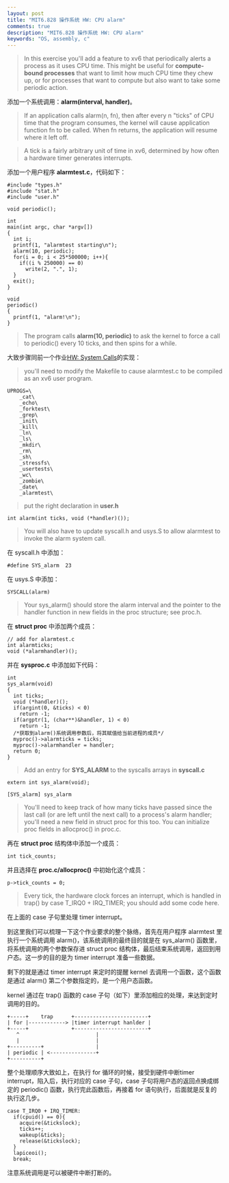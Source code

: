 ```yaml
---
layout: post
title: "MIT6.828 操作系统 HW: CPU alarm"
comments: true
description: "MIT6.828 操作系统 HW: CPU alarm"
keywords: "OS, assembly, c"
---
```


> In this exercise you'll add a feature to xv6 that periodically alerts a process as it uses CPU time. This might be useful for **compute-bound processes** that want to limit how much CPU time they chew up, or for processes that want to compute but also want to take some periodic action.

添加一个系统调用：**alarm(interval, handler)**。

> If an application calls alarm(n, fn), then after every n "ticks" of CPU time that the program consumes, the kernel will cause application function fn to be called. When fn returns, the application will resume where it left off.

> A tick is a fairly arbitrary unit of time in xv6, determined by how often a hardware timer generates interrupts.

添加一个用户程序 **alarmtest.c**，代码如下：

```
#include "types.h"
#include "stat.h"
#include "user.h"

void periodic();

int
main(int argc, char *argv[])
{
  int i;
  printf(1, "alarmtest starting\n");
  alarm(10, periodic);
  for(i = 0; i < 25*500000; i++){
    if((i % 250000) == 0)
      write(2, ".", 1);
  }
  exit();
}

void
periodic()
{
  printf(1, "alarm!\n");
}
```

> The program calls **alarm(10, periodic)** to ask the kernel to force a call to periodic() every 10 ticks, and then spins for a while. 

大致步骤同前一个作业[HW: System Calls](https://wuyang.me/2019/MIT6.828-HW-System-Calls/)的实现：

> you'll need to modify the Makefile to cause alarmtest.c to be compiled as an xv6 user program.

```
UPROGS=\
	_cat\
	_echo\
	_forktest\
	_grep\
	_init\
	_kill\
	_ln\
	_ls\
	_mkdir\
	_rm\
	_sh\
	_stressfs\
	_usertests\
	_wc\
	_zombie\
	_date\
	_alarmtest\
```

> put the right declaration in **user.h**

```
int alarm(int ticks, void (*handler)());
```

> You will also have to update syscall.h and usys.S to allow alarmtest to invoke the alarm system call.

在 syscall.h 中添加：

```
#define SYS_alarm  23
```

在 usys.S 中添加：

```
SYSCALL(alarm)
```

> Your sys_alarm() should store the alarm interval and the pointer to the handler function in new fields in the proc structure; see proc.h.

在 **struct proc** 中添加两个成员：

```
// add for alarmtest.c
int alarmticks;
void (*alarmhandler)();
```

并在 **sysproc.c** 中添加如下代码：

```
int
sys_alarm(void)
{
  int ticks;
  void (*handler)();
  if(argint(0, &ticks) < 0)
    return -1;
  if(argptr(1, (char**)&handler, 1) < 0)
    return -1;
  /*获取到alarm()系统调用参数后，将其赋值给当前进程的成员*/
  myproc()->alarmticks = ticks;
  myproc()->alarmhandler = handler;
  return 0;
}
```

> Add an entry for **SYS_ALARM** to the syscalls arrays in **syscall.c**

```
extern int sys_alarm(void);
```

```
[SYS_alarm] sys_alarm
```

> You'll need to keep track of how many ticks have passed since the last call (or are left until the next call) to a process's alarm handler; you'll need a new field in struct proc for this too. You can initialize proc fields in allocproc() in proc.c.

再在 **struct proc** 结构体中添加一个成员：

```
int tick_counts;
```

并且选择在 **proc.c/allocproc()** 中初始化这个成员：

```
p->tick_counts = 0;
```

> Every tick, the hardware clock forces an interrupt, which is handled in trap() by case T_IRQ0 + IRQ_TIMER; you should add some code here.

在上面的 case 子句里处理 timer interrupt。

到这里我们可以梳理一下这个作业要求的整个脉络，首先在用户程序 alarmtest 里执行一个系统调用 alarm()，该系统调用的最终目的就是在 sys_alarm() 函数里，将系统调用的两个参数保存进 struct proc 结构体，最后结束系统调用，返回到用户态。这一步的目的是为 timer interrupt 准备一些数据。

剩下的就是通过 timer interrupt 来定时的提醒 kernel 去调用一个函数，这个函数是通过 alarm() 第二个参数指定的，是一个用户态函数。

kernel 通过在 trap() 函数的 case 子句（如下）里添加相应的处理，来达到定时调用的目的。

```
+-----+    trap      +------------------------+
| for |------------> |timer interrupt hanlder |  
+-----+              +------------------------+
   ^                         |
   |                         |
+----------+                 |
| periodic | <---------------+ 
+----------+
```

整个处理顺序大致如上，在执行 for 循环的时候，接受到硬件中断timer interrupt，陷入后，执行对应的 case 子句，case 子句将用户态的返回点换成绑定的 periodic() 函数，执行完此函数后，再接着 for 语句执行，后面就是反复的执行这几步。

```
case T_IRQ0 + IRQ_TIMER:
  if(cpuid() == 0){
    acquire(&tickslock);
    ticks++;
    wakeup(&ticks);
    release(&tickslock);
  }
  lapiceoi();
  break;
```

注意系统调用是可以被硬件中断打断的。

